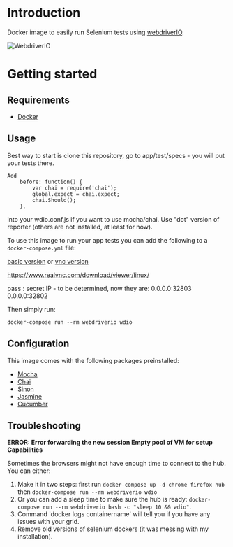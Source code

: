 # Introduction
Docker image to easily run Selenium tests using [webdriverIO](http://webdriver.io/).

![WebdriverIO](http://webdriver.io/images/webdriverio.png)

# Getting started

## Requirements
- [Docker](https://docs.docker.com/engine/installation/)

## Usage
Best way to start is clone this repository, go to app/test/specs - you will put your tests there.
```
Add 
    before: function() {
        var chai = require('chai');
        global.expect = chai.expect;
        chai.Should();
    },
```
into your wdio.conf.js if you want to use mocha/chai.
Use "dot" version of reporter (others are not installed, at least for now). 

To use this image to run your app tests you can add the following to a `docker-compose.yml` file:

[basic version](basiccompose.txt)
or 
[vnc version](vnccompose.txt)

https://www.realvnc.com/download/viewer/linux/

pass : secret
IP - to be determined, now they are:
0.0.0.0:32803
0.0.0.0:32802

Then simply run:
```
docker-compose run --rm webdriverio wdio
```

## Configuration
This image comes with the following packages preinstalled:
- [Mocha](https://mochajs.org/)
- [Chai](http://chaijs.com/)
- [Sinon](http://sinonjs.org/)
- [Jasmine](http://jasmine.github.io/)
- [Cucumber](https://cucumber.io/)

## Troubleshooting

**ERROR: Error forwarding the new session Empty pool of VM for setup Capabilities**

Sometimes the browsers might not have enough time to connect to the hub. You can either:
1. Make it in two steps: first run `docker-compose up -d chrome firefox hub` then `docker-compose run --rm webdriverio wdio`
2. Or you can add a sleep time to make sure the hub is ready: `docker-compose run --rm webdriverio bash -c "sleep 10 && wdio"`.
3. Command 'docker logs containername' will tell you if you have any issues with your grid.
4. Remove old versions of selenium dockers (it was messing with my installation).

